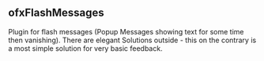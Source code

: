 ## ofxFlashMessages

Plugin for flash messages (Popup Messages showing text for some time then vanishing).
There are elegant Solutions outside - this on the contrary is a most simple solution for very basic feedback.
